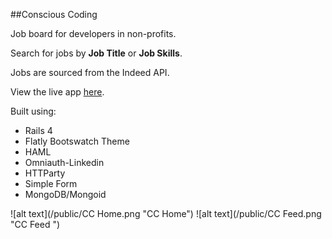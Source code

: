 ##Conscious Coding

Job board for developers in non-profits.

Search for jobs by **Job Title** or **Job Skills**.

Jobs are sourced from the Indeed API.

View the live app [here](http://consciouscoding.herokuapp.com/).

Built using:
- Rails 4
- Flatly Bootswatch Theme
- HAML
- Omniauth-Linkedin
- HTTParty
- Simple Form
- MongoDB/Mongoid

![alt text](/public/CC Home.png "CC Home")
![alt text](/public/CC Feed.png "CC Feed ")
